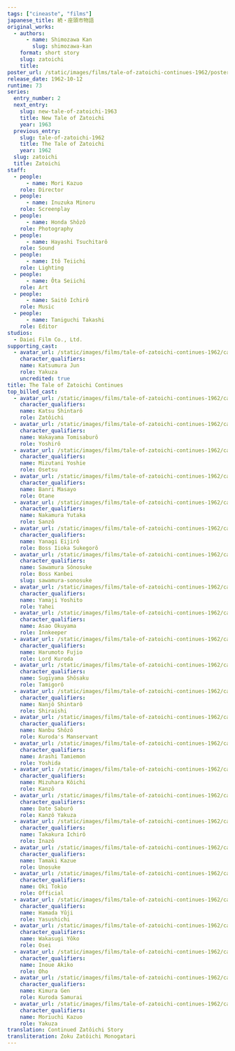 ```yaml
---
tags: ["cineaste", "films"]
japanese_title: 続・座頭市物語
original_works:
  - authors:
      - name: Shimozawa Kan
        slug: shimozawa-kan
    format: short story
    slug: zatoichi
    title:
poster_url: /static/images/films/tale-of-zatoichi-continues-1962/posters/poster.jpg
release_date: 1962-10-12
runtime: 73
series:
  entry_number: 2
  next_entry:
    slug: new-tale-of-zatoichi-1963
    title: New Tale of Zatoichi
    year: 1963
  previous_entry:
    slug: tale-of-zatoichi-1962
    title: The Tale of Zatoichi
    year: 1962
  slug: zatoichi
  title: Zatoichi
staff:
  - people:
      - name: Mori Kazuo
    role: Director
  - people:
      - name: Inuzuka Minoru
    role: Screenplay
  - people:
      - name: Honda Shôzô
    role: Photography
  - people:
      - name: Hayashi Tsuchitarô
    role: Sound
  - people:
      - name: Itô Teiichi
    role: Lighting
  - people:
      - name: Ôta Seiichi
    role: Art
  - people:
      - name: Saitô Ichirô
    role: Music
  - people:
      - name: Taniguchi Takashi
    role: Editor
studios:
  - Daiei Film Co., Ltd.
supporting_cast:
  - avatar_url: /static/images/films/tale-of-zatoichi-continues-1962/cast-avatars/jun-katsumura-0.jpg
    character_qualifiers:
    name: Katsumura Jun
    role: Yakuza
    uncredited: true
title: The Tale of Zatoichi Continues
top_billed_cast:
  - avatar_url: /static/images/films/tale-of-zatoichi-continues-1962/cast-avatars/shintaro-katsu-0.jpg
    character_qualifiers:
    name: Katsu Shintarô
    role: Zatôichi
  - avatar_url: /static/images/films/tale-of-zatoichi-continues-1962/cast-avatars/tomisaburo-wakayama-0.jpg
    character_qualifiers:
    name: Wakayama Tomisaburô
    role: Yoshirô
  - avatar_url: /static/images/films/tale-of-zatoichi-continues-1962/cast-avatars/yoshie-mizutani-0.jpg
    character_qualifiers:
    name: Mizutani Yoshie
    role: Osetsu
  - avatar_url: /static/images/films/tale-of-zatoichi-continues-1962/cast-avatars/masayo-banri-0.jpg
    character_qualifiers:
    name: Banri Masayo
    role: Otane
  - avatar_url: /static/images/films/tale-of-zatoichi-continues-1962/cast-avatars/yutaka-nakamura-0.jpg
    character_qualifiers:
    name: Nakamura Yutaka
    role: Sanzô
  - avatar_url: /static/images/films/tale-of-zatoichi-continues-1962/cast-avatars/eijiro-yanagi-0.jpg
    character_qualifiers:
    name: Yanagi Eijirô
    role: Boss Iioka Sukegorô
  - avatar_url: /static/images/films/tale-of-zatoichi-continues-1962/cast-avatars/sonosuke-sawamura-0.jpg
    character_qualifiers:
    name: Sawamura Sônosuke
    role: Boss Kanbei
    slug: sawamura-sonosuke
  - avatar_url: /static/images/films/tale-of-zatoichi-continues-1962/cast-avatars/yoshita-yamaji-0.jpg
    character_qualifiers:
    name: Yamaji Yoshito
    role: Yahei
  - avatar_url: /static/images/films/tale-of-zatoichi-continues-1962/cast-avatars/okayama-asao-0.jpg
    character_qualifiers:
    name: Asao Okuyama
    role: Innkeeper
  - avatar_url: /static/images/films/tale-of-zatoichi-continues-1962/cast-avatars/fujio-harumoto-0.jpg
    character_qualifiers:
    name: Harumoto Fujio
    role: Lord Kuroda
  - avatar_url: /static/images/films/tale-of-zatoichi-continues-1962/cast-avatars/shosaku-sugiyama-0.jpg
    character_qualifiers:
    name: Sugiyama Shôsaku
    role: Tamigorô
  - avatar_url: /static/images/films/tale-of-zatoichi-continues-1962/cast-avatars/shintaro-nanjo-0.jpg
    character_qualifiers:
    name: Nanjô Shintarô
    role: Shiraishi
  - avatar_url: /static/images/films/tale-of-zatoichi-continues-1962/cast-avatars/shozo-nanbu-0.jpg
    character_qualifiers:
    name: Nanbu Shôzô
    role: Kuroda's Manservant
  - avatar_url: /static/images/films/tale-of-zatoichi-continues-1962/cast-avatars/tamiemon-arashi-0.jpg
    character_qualifiers:
    name: Arashi Tamiemon
    role: Yoshida
  - avatar_url: /static/images/films/tale-of-zatoichi-continues-1962/cast-avatars/koichi-mizuhara-0.jpg
    character_qualifiers:
    name: Mizuhara Kôichi
    role: Kanzô
  - avatar_url: /static/images/films/tale-of-zatoichi-continues-1962/cast-avatars/saburo-date-0.jpg
    character_qualifiers:
    name: Date Saburô
    role: Kanzô Yakuza
  - avatar_url: /static/images/films/tale-of-zatoichi-continues-1962/cast-avatars/ichiro-takakura-0.jpg
    character_qualifiers:
    name: Takakura Ichirô
    role: Inazô
  - avatar_url: /static/images/films/tale-of-zatoichi-continues-1962/cast-avatars/kazue-tamaki-0.jpg
    character_qualifiers:
    name: Tamaki Kazue
    role: Unosuke
  - avatar_url: /static/images/films/tale-of-zatoichi-continues-1962/cast-avatars/tokio-oki-0.jpg
    character_qualifiers:
    name: Oki Tokio
    role: Official
  - avatar_url: /static/images/films/tale-of-zatoichi-continues-1962/cast-avatars/yuji-hamada-0.jpg
    character_qualifiers:
    name: Hamada Yûji
    role: Yasushichi
  - avatar_url: /static/images/films/tale-of-zatoichi-continues-1962/cast-avatars/yoko-wakasugi-0.jpg
    character_qualifiers:
    name: Wakasugi Yôko
    role: Osei
  - avatar_url: /static/images/films/tale-of-zatoichi-continues-1962/cast-avatars/akiko-inoue-0.jpg
    character_qualifiers:
    name: Inoue Akiko
    role: Oho
  - avatar_url: /static/images/films/tale-of-zatoichi-continues-1962/cast-avatars/gen-kimura-0.jpg
    character_qualifiers:
    name: Kimura Gen
    role: Kuroda Samurai
  - avatar_url: /static/images/films/tale-of-zatoichi-continues-1962/cast-avatars/kazuo-moriuchi-0.jpg
    character_qualifiers:
    name: Moriuchi Kazuo
    role: Yakuza
translation: Continued Zatôichi Story
transliteration: Zoku Zatôichi Monogatari
---
```


